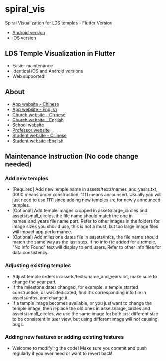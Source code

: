 # spiral_vis

Spiral Visualization for LDS temples - Flutter Version

- [Android version](https://github.com/flybaflyba/LDS-Temple-Visualization)
- [iOS version](https://github.com/flybaflyba/LDS-Temple-Visualization-IOS)

## LDS Temple Visualization in Flutter

- Easier maintenance
- Identical iOS and Android versions
- Web supported! 

## About

- [App website - Chinese](https://latterdaytemples.litianzhang.com/home-chinese/)
- [App website - English](https://latterdaytemples.litianzhang.com/)
- [Church website - Chinese](https://www.churchofjesuschrist.org/?lang=zho)
- [Church website - English](https://www.churchofjesuschrist.org/?lang=eng)
- [School website](https://www.byuh.edu/)
- [Professor website](https://geoffdraper.com/)
- [Student website - Chinese](https://litianzhang.com/zh/home-2/)
- [Student website -English](https://litianzhang.com/)

## Maintenance Instruction (No code change needed)

### Add new temples

 - [Required] Add new temple name in assets/texts/names_and_years.txt, 0000 means under construction, 1111 means announced. Usually you will just need to use 1111 since adding new temples are for newly announced temples.
 - [Optional] Add temple images cropped in assets/large_circles and assets/small_circles, the file name should match the one in names_and_years file name part. Refer to other images in the folders for image sizes you should use, this is not a must, but too large image files will impact app performance. 
 - [Optional] Add milestone dates file in assets/infos, the file name should match the same way as the last step. If no info file added for a temple, "No Info Found" text will display to end users. Refer to other info files for data consistency. 
 
### Adjusting existing temples

 - Adjust temple orders in assets/texts/name_and_years.txt, make sure to change the year part.
 - If the milestone dates changed, for example, a temple started construction, or was dedicated, find it's corresponding info file in assets/infos, and change it. 
 - If a temple image becomes available, or you just want to change the temple image, then replace the old ones in assets/large_circles and assets/small_circles, we use the same image for both just different size to be consistent in user view, but using different image will not causing bugs. 
   
### Adding new features or adding existing features

 - Welcome to modifying the code! Make sure you commit and push regularly if you ever need or want to revert back! 